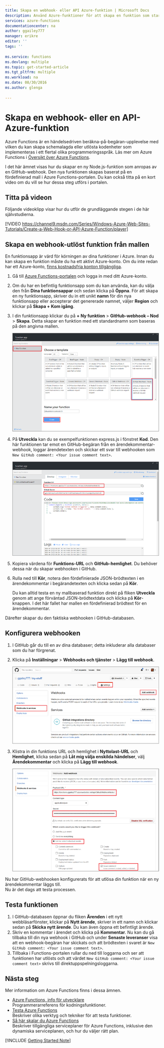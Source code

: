 ```yaml
---
title: Skapa en webhook- eller API Azure-funktion | Microsoft Docs
description: Använd Azure-funktioner för att skapa en funktion som startas av ett WebHook- eller API-anrop.
services: azure-functions
documentationcenter: na
author: ggailey777
manager: erikre
editor: ''
tags: ''

ms.service: functions
ms.devlang: multiple
ms.topic: get-started-article
ms.tgt_pltfrm: multiple
ms.workload: na
ms.date: 08/30/2016
ms.author: glenga

---
```

# Skapa en webhook- eller en API-Azure-funktion
Azure Functions är en händelsedriven beräkna-på-begäran-upplevelse med vilken du kan skapa schemalagda eller utlösta kodenheter som implementeras i ett flertal olika programmeringsspråk. Läs mer om Azure Functions i [Översikt över Azure Functions](functions-overview.md).

I det här ämnet visas hur du skapar en ny Node.js-funktion som anropas av en GitHub-webhook. Den nya funktionen skapas baserat på en fördefinierad mall i Azure Functions-portalen. Du kan också titta på en kort video om du vill se hur dessa steg utförs i portalen.

## Titta på videon
Följande videoklipp visar hur du utför de grundläggande stegen i de här självstudierna. 

[!VIDEO https://channel9.msdn.com/Series/Windows-Azure-Web-Sites-Tutorials/Create-a-Web-Hook-or-API-Azure-Function/player]


## Skapa en webhook-utlöst funktion från mallen
En funktionsapp är värd för körningen av dina funktioner i Azure. Innan du kan skapa en funktion måste du ha ett aktivt Azure-konto. Om du inte redan har ett Azure-konto, [finns kostnadsfria konton tillgängliga](https://azure.microsoft.com/free/). 

1. Gå till [Azure Functions-portalen](https://functions.azure.com/signin) och logga in med ditt Azure-konto.
2. Om du har en befintlig funktionsapp som du kan använda, kan du välja den från **Dina funktionsappar** och sedan klicka på **Öppna**. För att skapa en ny funktionsapp, skriver du in ett unikt **namn** för din nya funktionsapp eller accepterar det genererade namnet, väljer **Region** och klickar på **Skapa + Kom igång**. 
3. I din funktionsapp klickar du på **+ Ny funktion** > **GitHub-webhook – Nod** > **Skapa**. Detta skapar en funktion med ett standardnamn som baseras på den angivna mallen. 
   
    ![Skapa en ny webhook-funktion för GitHub](./media/functions-create-a-web-hook-or-api-function/functions-create-new-github-webhook.png) 
4. På **Utveckla** kan du se exempelfunktionen express.js i fönstret **Kod**. Den här funktionen tar emot en GitHub-begäran från en ärendekommentar-webhook, loggar ärendetexten och skickar ett svar till webhooken som `New GitHub comment: <Your issue comment text>`.

    ![Skapa en ny webhook-funktion för GitHub](./media/functions-create-a-web-hook-or-api-function/functions-new-webhook-in-portal.png) 

1. Kopiera värdena för **Funktions-URL** och **GitHub-hemlighet**. Du behöver dessa när du skapar webhooken i GitHub. 
2. Rulla ned till **Kör**, notera den fördefinierade JSON-brödtexten i en ärendekommentar i begärandetexten och klicka sedan på **Kör**. 
   
    Du kan alltid testa en ny mallbaserad funktion direkt på fliken **Utveckla** genom att ange förväntad JSON-brödtextdata och klicka på **Kör**-knappen. I det här fallet har mallen en fördefinierad brödtext för en ärendekommentar. 

Därefter skapar du den faktiska webhooken i GitHub-databasen.

## Konfigurera webhooken
1. I GitHub går du till en av dina databaser; detta inkluderar alla databaser som du har förgrenat.
2. Klicka på **Inställningar** > **Webhooks och tjänster** > **Lägg till webhook**.
   
    ![Skapa en ny webhook-funktion för GitHub](./media/functions-create-a-web-hook-or-api-function/functions-create-new-github-webhook-2.png)   
3. Klistra in din funktions URL och hemlighet i **Nyttolast-URL** och **Hemlighet**, klicka sedan på **Låt mig välja enskilda händelser**, välj **Ärendekommentar** och klicka på **Lägg till webhook**.
   
    ![Skapa en ny webhook-funktion för GitHub](./media/functions-create-a-web-hook-or-api-function/functions-create-new-github-webhook-3.png) 

Nu har GitHub-webhooken konfigurerats för att utlösa din funktion när en ny ärendekommentar läggs till.  
Nu är det dags att testa processen.

## Testa funktionen
1. I GitHub-databasen öppnar du fliken **Ärenden** i ett nytt webbläsarfönster, klickar på **Nytt ärende**, skriver in ett namn och klickar sedan på **Skicka nytt ärende**. Du kan även öppna ett befintligt ärende.
2. Skriv en kommentar i ärendet och klicka på **Kommentar**. Nu kan du gå tillbaka till din nya webhook i GitHub och under **Senaste leveranser** visa att en webhook-begäran har skickats och att brödtexten i svaret är `New GitHub comment: <Your issue comment text>`.
3. Tillbaka i Functions-portalen rullar du ned till loggarna och ser att funktionen har utlösts och att värdet `New GitHub comment: <Your issue comment text>` skrivs till direktuppspelningsloggarna.

## Nästa steg
Mer information om Azure Functions finns i dessa ämnen.

* [Azure Functions, info för utvecklare](functions-reference.md)  
  Programmerarreferens för kodningsfunktioner.
* [Testa Azure Functions](functions-test-a-function.md)  
  Beskriver olika verktyg och tekniker för att testa funktioner.
* [Så här skalar du Azure Functions](functions-scale.md)  
  Beskriver tillgängliga serviceplaner för Azure Functions, inklusive den dynamiska serviceplanen, och hur du väljer rätt plan.  

[!INCLUDE [Getting Started Note](../../includes/functions-get-help.md)]

<!--HONumber=Sep16_HO4-->


